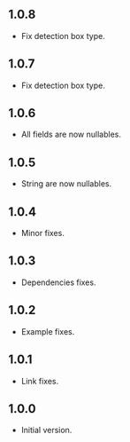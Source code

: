 ## 1.0.8
- Fix detection box type.

## 1.0.7
- Fix detection box type.

## 1.0.6
- All fields are now nullables.

## 1.0.5
- String are now nullables.

## 1.0.4
- Minor fixes.

## 1.0.3
- Dependencies fixes.

## 1.0.2
- Example fixes.

## 1.0.1
- Link fixes.

## 1.0.0
- Initial version.